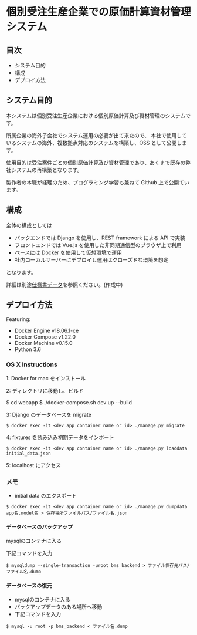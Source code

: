 # 個別受注生産企業での原価計算資材管理システム

## 目次

- システム目的
- 構成
- デプロイ方法

## システム目的

本システムは個別受注生産企業における個別原価計算及び資材管理のシステムです。

所属企業の海外子会社でシステム運用の必要が出て来たので、
本社で使用しているシステムの海外、複数拠点対応のシステムを構築し、OSS として公開します。

使用目的は受注案件ごとの個別原価計算及び資材管理であり、あくまで既存の弊社システムの再構築となります。

製作者の本職が経理のため、プログラミング学習も兼ねて Github 上で公開ています。

## 構成

全体の構成としては

- バックエンドでは Django を使用し、REST framework による API で実装
- フロントエンドでは Vue.js を使用した非同期通信型のブラウザ上で利用
- ベースには Docker を使用して仮想環境で運用
- 社内ローカルサーバーにデプロイし運用はクローズドな環境を想定

となります。

詳細は別途[仕様書データ](/doc/specs/rdd.md)を参照ください。(作成中)

## デプロイ方法

Featuring:

- Docker Engine v18.06.1-ce
- Docker Compose v1.22.0
- Docker Machine v0.15.0
- Python 3.6

### OS X Instructions

1: Docker for mac をインストール

2: ディレクトリに移動し、ビルド

$ cd webapp
$ ./docker-compose.sh dev up --build

3: Django のデータベースを migrate

```
$ docker exec -it <dev app container name or id> ./manage.py migrate

```

4: fixtures を読み込み初期データをインポート

```
$ docker exec -it <dev app container name or id> ./manage.py loaddata initial_data.json
```

5: localhost にアクセス

### メモ

- initial data のエクスポート

```
$ docker exec -it <dev app container name or id> ./manage.py dumpdata app名.model名 > 保存場所ファイルパス/ファイル名.json
```

#### データベースのバックアップ

mysqlのコンテナに入る

下記コマンドを入力

```
$ mysqldump --single-transaction -uroot bms_backend > ファイル保存先パス/ファイル名.dump
```

#### データベースの復元

- mysqlのコンテナに入る
- バックアップデータのある場所へ移動
- 下記コマンドを入力

```
$ mysql -u root -p bms_backend < ファイル名.dump
```
